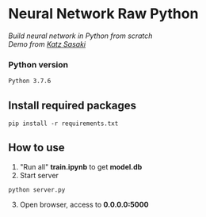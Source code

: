 # Neural Network Raw Python

*Build neural network in Python from scratch*
<br/>
*Demo from [Katz Sasaki](https://github.com/nai-kon/CNN-Digit-Recognition)*

### Python version
```
Python 3.7.6
```

## Install required packages
```git
pip install -r requirements.txt
```
## How to use
1. "Run all" **train.ipynb** to get **model.db**
2. Start server
```git
python server.py
```
3. Open browser, access to **0.0.0.0:5000**

